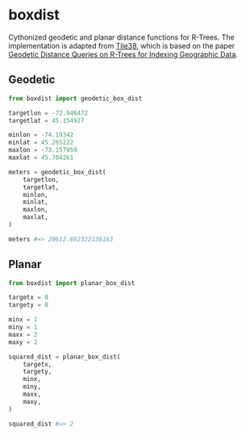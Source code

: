 # boxdist

Cythonized geodetic and planar distance functions for R-Trees. The implementation is adapted from [Tile38](https://github.com/tidwall/tile38/blob/f24c251ee61e9c7a3cea50df82f1ebdc7be2bb64/internal/collection/geodesic.go), which is based on the paper [Geodetic Distance Queries on R-Trees for Indexing Geographic Data](https://dl.acm.org/doi/10.5555/2960717.2960729).

## Geodetic

```python
from boxdist import geodetic_box_dist

targetlon = -72.946472
targetlat = 45.154927

minlon = -74.19342
minlat = 45.265222
maxlon = -73.157959
maxlat = 45.704261

meters = geodetic_box_dist(
    targetlon,
    targetlat,
    minlon,
    minlat,
    maxlon,
    maxlat,
)

meters #=> 20612.892322138163
```

## Planar

```python
from boxdist import planar_box_dist

targetx = 0
targety = 0

minx = 1
miny = 1
maxx = 2
maxy = 2

squared_dist = planar_box_dist(
    targetx,
    targety,
    minx,
    miny,
    maxx,
    maxy,
)

squared_dist #=> 2
```
